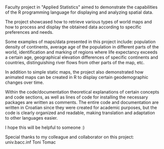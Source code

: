 Faculty project in "Applied Statistics" aimed to demonstrate the capabilities of the R programming language for displaying and analyzing spatial data.

The project showcased how to retrieve various types of world maps and how to process and display the obtained data according to specific preferences and needs.

Some examples of maps/data presented in this project include: population density of continents, average age of the population in different parts of the world, identification and marking of regions where life expectancy exceeds a certain age, geographical elevation differences of specific continents and countries, distinguishing river flows from other parts of the map, etc.

In addition to simple static maps, the project also demonstrated how animated maps can be created in R to display certain geodemographic changes over time.

Within the code/documentation theoretical explanations of certain concepts and code sections, as well as lines of code for installing the necessary packages are written as comments. The entire code and documentation are written in Croatian since they were created for academic purposes, but the code is clearly organized and readable, making translation and adaptation to other languages easier.

I hope this will be helpful to someone :)

Special thanks to my colleague and collaborator on this project:
univ.bacc.inf Toni Tomac
